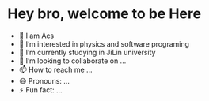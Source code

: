 # Hey bro, welcome to be Here

- 👋 I am Acs
- 👀 I’m interested in physics and software programing
- 🌱 I’m currently studying in JiLin university
- 💞️ I’m looking to collaborate on ...
- 📫 How to reach me ...
- 😄 Pronouns: ...
- ⚡ Fun fact: ...

<!---
Bibababi/Bibababi is a ✨ special ✨ repository because its `README.md` (this file) appears on your GitHub profile.
You can click the Preview link to take a look at your changes.
--->
